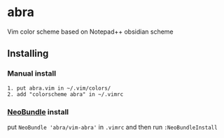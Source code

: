 abra
====

Vim color scheme based on Notepad++ obsidian scheme

## Installing

### Manual install

    1. put abra.vim in ~/.vim/colors/
    2. add "colorscheme abra" in ~/.vimrc

### [NeoBundle](https://github.com/Shougo/neobundle.vim) install

put `NeoBundle 'abra/vim-abra'` in `.vimrc` and then run `:NeoBundleInstall`


